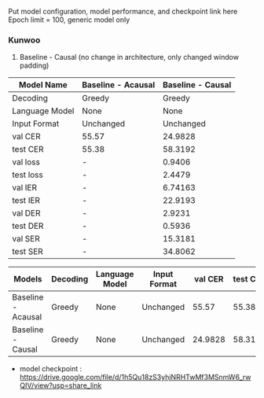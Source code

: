 Put model configuration, model performance, and checkpoint link here
Epoch limit = 100, generic model only


### Kunwoo ###
1. Baseline - Causal (no change in architecture, only changed window padding)

| Model Name     | Baseline - Acausal | Baseline - Causal |
|----------------|--------------------|-------------------|
| Decoding       | Greedy             | Greedy            |
| Language Model | None               | None              |
| Input Format   | Unchanged          | Unchanged         |
| val CER        | 55.57              | 24.9828           |
| test CER       | 55.38              | 58.3192           |
| val loss       | -                  | 0.9406            |
| test loss      | -                  | 2.4479            |
| val IER        | -                  | 6.74163           |
| test IER       | -                  | 22.9193           |
| val DER        | -                  | 2.9231            |
| test DER       | -                  | 0.5936            |
| val SER        | -                  | 15.3181           |
| test SER       | -                  | 34.8062           |

| Models         | Decoding | Language Model | Input Format | val CER | test CER | val loss | test loss | val IER | test IER | val DER | test DER | val SER | test SER |
|----------------|----------|----------------|--------------|---------|----------|----------|-----------|---------|----------|---------|----------|---------|----------|
| Baseline - Acausal | Greedy   | None           | Unchanged    | 55.57   | 55.38    | -        | -         | -       | -        | -       | -        | -       | -        |
| Baseline - Causal  | Greedy   | None           | Unchanged    | 24.9828 | 58.3192  | 0.9406   | 2.4479    | 6.74163 | 22.9193  | 2.9231  | 0.5936   | 15.3181 | 34.8062  |

- model checkpoint : https://drive.google.com/file/d/1h5Qu18zS3yhjNRHTwMf3MSnmW6_rwQIV/view?usp=share_link


